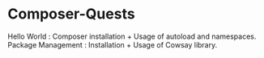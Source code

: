 # Composer-Quests

Hello World : Composer installation + Usage of autoload and namespaces.
Package Management : Installation + Usage of Cowsay library.
